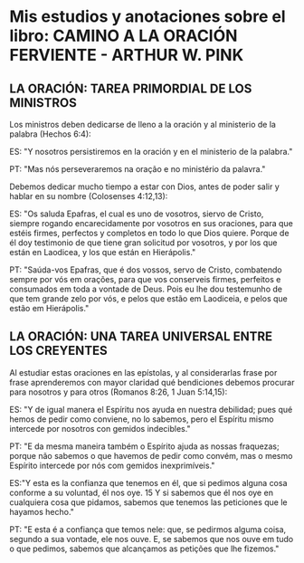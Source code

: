 # Mis estudios y anotaciones sobre el libro: CAMINO A LA ORACIÓN FERVIENTE - ARTHUR W. PINK

## LA ORACIÓN: TAREA PRIMORDIAL DE LOS MINISTROS

Los ministros deben dedicarse de lleno a la oración y al ministerio de la palabra (Hechos 6:4):

ES:
"Y nosotros persistiremos en la oración y en el ministerio de la palabra."

PT:
"Mas nós perseveraremos na oração e no ministério da palavra."

Debemos dedicar mucho tiempo a estar con Dios, antes de poder salir y hablar en su nombre (Colosenses 4:12,13):

ES:
"Os saluda Epafras, el cual es uno de vosotros, siervo de Cristo, siempre rogando encarecidamente por vosotros en sus oraciones, para que estéis firmes, perfectos y completos en todo lo que Dios quiere. Porque de él doy testimonio de que tiene gran solicitud por vosotros, y por los que están en Laodicea, y los que están en Hierápolis."

PT:
"Saúda-vos Epafras, que é dos vossos, servo de Cristo, combatendo sempre por vós em orações, para que vos conserveis firmes, perfeitos e consumados em toda a vontade de Deus. Pois eu lhe dou testemunho de que tem grande zelo por vós, e pelos que estão em Laodiceia, e pelos que estão em Hierápolis."

## LA ORACIÓN: UNA TAREA UNIVERSAL ENTRE LOS CREYENTES

Al estudiar estas oraciones en las epístolas, y al considerarlas frase por frase aprenderemos con mayor claridad qué bendiciones debemos procurar para nosotros y para otros (Romanos 8:26, 1 Juan 5:14,15):

ES:
"Y de igual manera el Espíritu nos ayuda en nuestra debilidad; pues qué hemos de pedir como conviene, no lo sabemos, pero el Espíritu mismo intercede por nosotros con gemidos indecibles."

PT:
"E da mesma maneira também o Espírito ajuda as nossas fraquezas; porque não sabemos o que havemos de pedir como convém, mas o mesmo Espírito intercede por nós com gemidos inexprimíveis."

ES:"Y esta es la confianza que tenemos en él, que si pedimos alguna cosa conforme a su voluntad, él nos oye. 15 Y si sabemos que él nos oye en cualquiera cosa que pidamos, sabemos que tenemos las peticiones que le hayamos hecho."

PT:
"E esta é a confiança que temos nele: que, se pedirmos alguma coisa, segundo a sua vontade, ele nos ouve. E, se sabemos que nos ouve em tudo o que pedimos, sabemos que alcançamos as petições que lhe fizemos."
